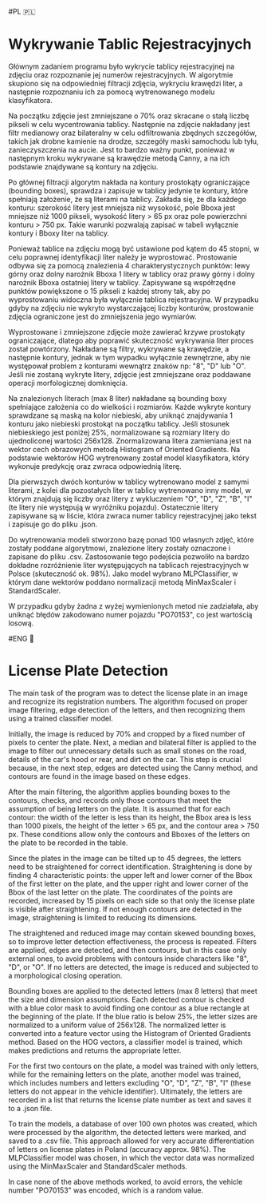 #PL 🇵🇱
# Wykrywanie Tablic Rejestracyjnych

Głównym zadaniem programu było wykrycie tablicy rejestracyjnej na zdjęciu oraz rozpoznanie jej numerów rejestracyjnych. W algorytmie skupiono się na odpowiedniej filtracji zdjęcia, wykryciu krawędzi liter, a następnie rozpoznaniu ich za pomocą wytrenowanego modelu klasyfikatora.

Na początku zdjęcie jest zmniejszane o 70% oraz skracane o stałą liczbę pikseli w celu wycentrowania tablicy. Następnie na zdjęcie nakładany jest filtr medianowy oraz bilateralny w celu odfiltrowania zbędnych szczegółów, takich jak drobne kamienie na drodze, szczegóły maski samochodu lub tyłu, zanieczyszczenia na aucie. Jest to bardzo ważny punkt, ponieważ w następnym kroku wykrywane są krawędzie metodą Canny, a na ich podstawie znajdywane są kontury na zdjęciu.

Po głównej filtracji algorytm nakłada na kontury prostokąty ograniczające (bounding boxes), sprawdza i zapisuje w tablicy jedynie te kontury, które spełniają założenie, że są literami na tablicy. Zakłada się, że dla każdego konturu: szerokość litery jest mniejsza niż wysokość, pole Bboxa jest mniejsze niż 1000 pikseli, wysokość litery > 65 px oraz pole powierzchni konturu > 750 px. Takie warunki pozwalają zapisać w tabeli wyłącznie kontury i Bboxy liter na tablicy.

Ponieważ tablice na zdjęciu mogą być ustawione pod kątem do 45 stopni, w celu poprawnej identyfikacji liter należy je wyprostować. Prostowanie odbywa się za pomocą znalezienia 4 charakterystycznych punktów: lewy górny oraz dolny narożnik Bboxa 1 litery w tablicy oraz prawy górny i dolny narożnik Bboxa ostatniej litery w tablicy. Zapisywane są współrzędne punktów powiększone o 15 pikseli z każdej strony tak, aby po wyprostowaniu widoczna była wyłącznie tablica rejestracyjna. W przypadku gdyby na zdjęciu nie wykryto wystarczającej liczby konturów, prostowanie zdjęcia ograniczone jest do zmniejszenia jego wymiarów.

Wyprostowane i zmniejszone zdjęcie może zawierać krzywe prostokąty ograniczające, dlatego aby poprawić skuteczność wykrywania liter proces został powtórzony. Nakładane są filtry, wykrywane są krawędzie, a następnie kontury, jednak w tym wypadku wyłącznie zewnętrzne, aby nie występował problem z konturami wewnątrz znaków np: "8", "D" lub "O". Jeśli nie zostaną wykryte litery, zdjęcie jest zmniejszane oraz poddawane operacji morfologicznej domknięcia.

Na znalezionych literach (max 8 liter) nakładane są bounding boxy spełniające założenia co do wielkości i rozmiarów. Każde wykryte kontury sprawdzane są maską na kolor niebieski, aby uniknąć znajdywania 1 konturu jako niebieski prostokąt na początku tablicy. Jeśli stosunek niebieskiego jest poniżej 25%, normalizowane są rozmiary litery do ujednoliconej wartości 256x128. Znormalizowana litera zamieniana jest na wektor cech obrazowych metodą Histogram of Oriented Gradients. Na podstawie wektorów HOG wytrenowany został model klasyfikatora, który wykonuje predykcję oraz zwraca odpowiednią literę.

Dla pierwszych dwóch konturów w tablicy wytrenowano model z samymi literami, z kolei dla pozostałych liter w tablicy wytrenowano inny model, w którym znajdują się liczby oraz litery z wykluczeniem "O", "D", "Z", "B", "I" (te litery nie występują w wyróżniku pojazdu). Ostatecznie litery zapisywane są w liście, która zwraca numer tablicy rejestracyjnej jako tekst i zapisuje go do pliku .json.

Do wytrenowania modeli stworzono bazę ponad 100 własnych zdjęć, które zostały poddane algorytmowi, znalezione litery zostały oznaczone i zapisane do pliku .csv. Zastosowanie tego podejścia pozwoliło na bardzo dokładne rozróżnienie liter występujących na tablicach rejestracyjnych w Polsce (skuteczność ok. 98%). Jako model wybrano MLPClassifier, w którym dane wektorów poddano normalizacji metodą MinMaxScaler i StandardScaler.

W przypadku gdyby żadna z wyżej wymienionych metod nie zadziałała, aby uniknąć błędów zakodowano numer pojazdu "PO70153", co jest wartością losową.

#ENG 🏴󠁧󠁢󠁥󠁮󠁧󠁿

# License Plate Detection

The main task of the program was to detect the license plate in an image and recognize its registration numbers. The algorithm focused on proper image filtering, edge detection of the letters, and then recognizing them using a trained classifier model.

Initially, the image is reduced by 70% and cropped by a fixed number of pixels to center the plate. Next, a median and bilateral filter is applied to the image to filter out unnecessary details such as small stones on the road, details of the car's hood or rear, and dirt on the car. This step is crucial because, in the next step, edges are detected using the Canny method, and contours are found in the image based on these edges.

After the main filtering, the algorithm applies bounding boxes to the contours, checks, and records only those contours that meet the assumption of being letters on the plate. It is assumed that for each contour: the width of the letter is less than its height, the Bbox area is less than 1000 pixels, the height of the letter > 65 px, and the contour area > 750 px. These conditions allow only the contours and Bboxes of the letters on the plate to be recorded in the table.

Since the plates in the image can be tilted up to 45 degrees, the letters need to be straightened for correct identification. Straightening is done by finding 4 characteristic points: the upper left and lower corner of the Bbox of the first letter on the plate, and the upper right and lower corner of the Bbox of the last letter on the plate. The coordinates of the points are recorded, increased by 15 pixels on each side so that only the license plate is visible after straightening. If not enough contours are detected in the image, straightening is limited to reducing its dimensions.

The straightened and reduced image may contain skewed bounding boxes, so to improve letter detection effectiveness, the process is repeated. Filters are applied, edges are detected, and then contours, but in this case only external ones, to avoid problems with contours inside characters like "8", "D", or "O". If no letters are detected, the image is reduced and subjected to a morphological closing operation.

Bounding boxes are applied to the detected letters (max 8 letters) that meet the size and dimension assumptions. Each detected contour is checked with a blue color mask to avoid finding one contour as a blue rectangle at the beginning of the plate. If the blue ratio is below 25%, the letter sizes are normalized to a uniform value of 256x128. The normalized letter is converted into a feature vector using the Histogram of Oriented Gradients method. Based on the HOG vectors, a classifier model is trained, which makes predictions and returns the appropriate letter.

For the first two contours on the plate, a model was trained with only letters, while for the remaining letters on the plate, another model was trained, which includes numbers and letters excluding "O", "D", "Z", "B", "I" (these letters do not appear in the vehicle identifier). Ultimately, the letters are recorded in a list that returns the license plate number as text and saves it to a .json file.

To train the models, a database of over 100 own photos was created, which were processed by the algorithm, the detected letters were marked, and saved to a .csv file. This approach allowed for very accurate differentiation of letters on license plates in Poland (accuracy approx. 98%). The MLPClassifier model was chosen, in which the vector data was normalized using the MinMaxScaler and StandardScaler methods.

In case none of the above methods worked, to avoid errors, the vehicle number "PO70153" was encoded, which is a random value.
